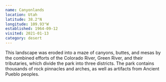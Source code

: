 ```yaml
---
name: Canyonlands
location: Utah
latitude: 38.2°N
longitude: 109.93°W
established: 1964-09-12
visited: 2021-01-13
category: desert
---
```


This landscape was eroded into a maze of canyons, buttes, and mesas by the combined efforts of the Colorado River, Green River, and their tributaries, which divide the park into three districts. The park contains thousands of rock pinnacles and arches, as well as artifacts from Ancient Pueblo peoples.
